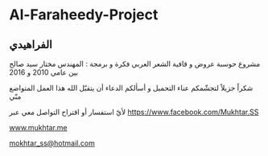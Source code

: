 # Al-Faraheedy-Project
الفراهيدي
-------------------------

مشروع حوسبة عروض و قافية الشعر العربي
فكرة و برمجة : المهندس مختار سيد صالح
بين عامي 2010 و 2016

شكراً جزيلاً لتجشّمكم عناء التحميل و أسألكم
الدعاء أن يتقبّل الله هذا العمل المتواضع منّي


لأيّ استفسار أو اقتراح التواصل معي عبر
https://www.facebook.com/Mukhtar.SS

www.mukhtar.me

mokhtar_ss@hotmail.com
